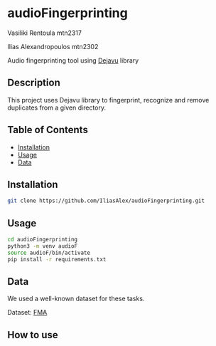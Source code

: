 # audioFingerprinting
Vasiliki Rentoula mtn2317

Ilias Alexandropoulos mtn2302

Audio fingerprinting tool using [Dejavu](https://github.com/worldveil/dejavu) library

## Description
This project uses Dejavu library to fingerprint, recognize and remove duplicates from a given directory.

## Table of Contents

- [Installation](#installation)
- [Usage](#usage)
- [Data](#data)

## Installation

```bash
git clone https://github.com/IliasAlex/audioFingerprinting.git
```

## Usage
```bash
cd audioFingerprinting
python3 -m venv audioF
source audioF/bin/activate
pip install -r requirements.txt
```

## Data
We used a well-known dataset for these tasks. 

Dataset: [FMA](https://github.com/mdeff/fma)

## How to use
